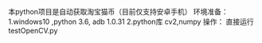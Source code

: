 本python项目是自动获取淘宝猫币（目前仅支持安卓手机）
环境准备：
1.windows10 ,python 3.6, adb 1.0.31
2.python库 cv2,numpy
操作：
直接运行testOpenCV.py